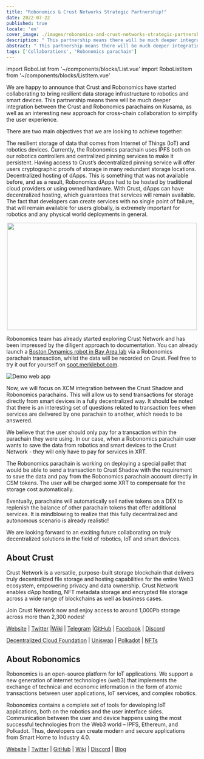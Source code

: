 ```yaml
---
title: "Robonomics & Crust Networks Strategic Partnership!"
date: 2022-07-22
published: true
locale: 'en'
cover_image: ./images/robonomics-and-crust-networks-strategic-partnership/cover.png
description: " This partnership means there will be much deeper integration between the Crust and Robonomics parachains on Kusama, as well as an interesting new approach for cross-chain collaboration to simplify the user experience."
abstract: " This partnership means there will be much deeper integration between the Crust and Robonomics parachains on Kusama, as well as an interesting new approach for cross-chain collaboration to simplify the user experience."
tags: ['Collaborations', 'Robonomics parachain']
---
```


import RoboList from '~/components/blocks/List.vue'
import RoboListItem from '~/components/blocks/ListItem.vue'

We are happy to announce that Crust and Robonomics have started collaborating to bring resilient data storage infrastructure to robotics and smart devices. This partnership means there will be much deeper integration between the Crust and Robonomics parachains on Kusama, as well as an interesting new approach for cross-chain collaboration to simplify the user experience.

There are two main objectives that we are looking to achieve together:

<robo-list>
    <robo-list-item>
        The resilient storage of data that comes from Internet of Things (IoT) and robotics devices. Currently, the Robonomics parachain uses IPFS both on our robotics controllers and centralized pinning services to make it persistent. Having access to Crust’s decentralized pinning service will offer users cryptographic proofs of storage in many redundant storage locations.
    </robo-list-item>
    <robo-list-item>
        Decentralized hosting of dApps. This is something that was not available before, and as a result, Robonomics dApps had to be hosted by traditional cloud providers or using owned hardware. With Crust, dApps can have decentralized hosting, which guarantees that services will remain available. The fact that developers can create services with no single point of failure, that will remain available for users globally, is extremely important for robotics and any physical world deployments in general.
    </robo-list-item>
</robo-list>

<p align="center">
  <img width="500" height="282" src="./images/robonomics-and-crust-networks-strategic-partnership/spot.gif">
</p>

Robonomics team has already started exploring Crust Network and has been impressed by the diligent approach to documentation. You can already launch a [Boston Dynamics robot in Bay Area lab](https://spot.merklebot.com) via a Robonomics parachain transaction, whilst the data will be recorded on Crust. Feel free to try it out for yourself on [spot.merklebot.com](https://spot.merklebot.com).

![Demo web app](./images/robonomics-and-crust-networks-strategic-partnership/demo.png)

Now, we will focus on XCM integration between the Crust Shadow and Robonomics parachains. This will allow us to send transactions for storage directly from smart devices in a fully decentralized way. It should be noted that there is an interesting set of questions related to transaction fees when services are delivered by one parachain to another, which needs to be answered.

We believe that the user should only pay for a transaction within the parachain they were using. In our case, when a Robonomics parachain user wants to save the data from robotics and smart devices to the Crust Network - they will only have to pay for services in XRT.

The Robonomics parachain is working on deploying a special pallet that would be able to send a transaction to Crust Shadow with the requirement to save the data and pay from the Robonomics parachain account directly in CSM tokens.  The user will be charged some XRT to compensate for the storage cost automatically.

Eventually, parachains will automatically sell native tokens on a DEX to replenish the balance of other parachain tokens that offer additional services. It is mindblowing to realize that this fully decentralized and autonomous scenario is already realistic!

We are looking forward to an exciting future collaborating on truly decentralized solutions in the field of robotics, IoT and smart devices.

## About Crust

Crust Network is a versatile, purpose-built storage blockchain that delivers truly decentralized file storage and hosting capabilities for the entire Web3 ecosystem, empowering privacy and data ownership. Crust Network enables dApp hosting, NFT metadata storage and encrypted file storage across a wide range of blockchains as well as business cases.

Join Crust Network now and enjoy access to around 1,000Pb storage across more than 2,300 nodes!

[Website](https://crust.network/) | [Twitter](https://twitter.com/CommunityCrust) |[Wiki](https://wiki.crust.network/) | [Telegram](https://t.me/CrustNetwork) |[GitHub](https://github.com/crustio) | [Facebook](https://www.facebook.com/CrustNetwork/) | [Discord](https://discord.gg/wjDDpb5)

[Decentralized Cloud Foundation](https://decloudf.com/) | [Uniswap](https://medium.com/crustnetwork/decentralized-uniswap-interface-hosting-on-ipfs-18a78d1209ac) | [Polkadot](https://dotapps.io/) | [NFTs](https://medium.com/@bluna.io/bluna-future-of-metaverse-b7fc96fcff6a)

## About Robonomics

Robonomics is an open-source platform for IoT applications. We support a new generation of internet technologies (web3) that implements the exchange of technical and economic information in the form of atomic transactions between user applications, IoT services, and complex robotics.

Robonomics contains a complete set of tools for developing IoT applications, both on the robotics and the user interface sides. Communication between the user and device happens using the most successful technologies from the Web3 world – IPFS, Ethereum, and Polkadot. Thus, developers can create modern and secure applications from Smart Home to Industry 4.0.

[Website](https://robonomics.network) | [Twitter](https://twitter.com/AIRA_Robonomics) | [GitHub](https://github.com/airalab/) | [Wiki](https://wiki.robonomics.network/en/) | [Discord](https://discord.gg/PuBEDkTzSx) | [Blog](https://robonomics.network/blog/)
